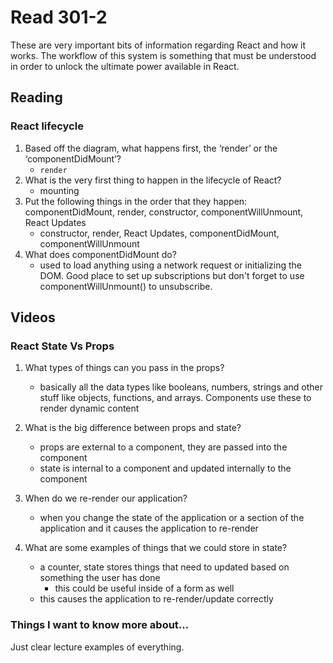 # Read 301-2

These are very important bits of information regarding React and how it works.  The workflow of this system is something that must be understood in order to unlock the ultimate power available in React.

## Reading

### React lifecycle

1. Based off the diagram, what happens first, the ‘render’ or the ‘componentDidMount’?
   * `render`
2. What is the very first thing to happen in the lifecycle of React?
   * mounting
3. Put the following things in the order that they happen: componentDidMount, render, constructor, componentWillUnmount, React Updates
   * constructor, render, React Updates, componentDidMount, componentWillUnmount
4. What does componentDidMount do?
   * used to load anything using a network request or initializing the DOM.  Good place to set up subscriptions but don't forget to use componentWillUnmount() to unsubscribe.

## Videos

### React State Vs Props

1. What types of things can you pass in the props?
   * basically all the data types like booleans, numbers, strings and other stuff like objects, functions, and arrays.  Components use these to render dynamic content

2. What is the big difference between props and state?
   * props are external to a component, they are passed into the component
   * state is internal to a component and updated internally to the component

3. When do we re-render our application?
   * when you change the state of the application or a section of the application and it causes the application to re-render

4. What are some examples of things that we could store in state?
   * a counter, state stores things that need to updated based on something the user has done
     * this could be useful inside of a form as well
   * this causes the application to re-render/update correctly

### Things I want to know more about...

Just clear lecture examples of everything.